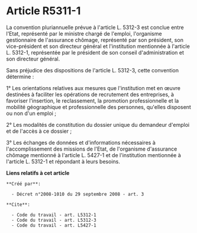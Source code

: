 # Article R5311-1

La convention pluriannuelle prévue à l'article L. 5312-3 est conclue entre l'Etat, représenté par le ministre chargé de
l'emploi, l'organisme gestionnaire de l'assurance chômage, représenté par son président, son vice-président et son directeur
général et l'institution mentionnée à l'article L. 5312-1, représentée par le président de son conseil d'administration et
son directeur général. 

Sans préjudice des dispositions de l'article L. 5312-3, cette convention détermine : 

1° Les orientations relatives aux mesures que l'institution met en œuvre destinées à faciliter les opérations de recrutement
des entreprises, à favoriser l'insertion, le reclassement, la promotion professionnelle et la mobilité géographique et
professionnelle des personnes, qu'elles disposent ou non d'un emploi ; 

2° Les modalités de constitution du dossier unique du demandeur d'emploi et de l'accès à ce dossier ; 

3° Les échanges de données et d'informations nécessaires à l'accomplissement des missions de l'Etat, de l'organisme
d'assurance chômage mentionné à l'article L. 5427-1 et de l'institution mentionnée à l'article L. 5312-1 et répondant à leurs
besoins.

**Liens relatifs à cet article**

	**Créé par**:

	  - Décret n°2008-1010 du 29 septembre 2008 - art. 3

	**Cite**:

	  - Code du travail - art. L5312-1
	  - Code du travail - art. L5312-3
	  - Code du travail - art. L5427-1
